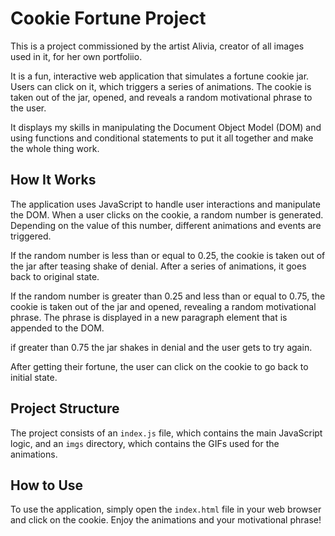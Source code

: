 # Cookie Fortune Project

This is a project commissioned by the artist Alivia, creator of all images used in it, for her own portfoliio.

It is a fun, interactive web application that simulates a fortune cookie jar. Users can click on it, which triggers a series of animations. The cookie is taken out of the jar, opened, and reveals a random motivational phrase to the user.

It displays my skills in manipulating the Document Object Model (DOM) and using functions and conditional statements to put it all together and make the whole thing work.

## How It Works

The application uses JavaScript to handle user interactions and manipulate the DOM. When a user clicks on the cookie, a random number is generated. Depending on the value of this number, different animations and events are triggered.

If the random number is less than or equal to 0.25, the cookie is taken out of the jar after teasing shake of denial. After a series of animations, it goes back to original state.

If the random number is greater than 0.25 and less than or equal to 0.75, the cookie is taken out of the jar and opened, revealing a random motivational phrase. The phrase is displayed in a new paragraph element that is appended to the DOM.

if greater than 0.75 the jar shakes in denial and the user gets to try again.

After getting their fortune, the user can click on the cookie to go back to initial state.

## Project Structure

The project consists of an `index.js` file, which contains the main JavaScript logic, and an `imgs` directory, which contains the GIFs used for the animations.

## How to Use

To use the application, simply open the `index.html` file in your web browser and click on the cookie. Enjoy the animations and your motivational phrase!
